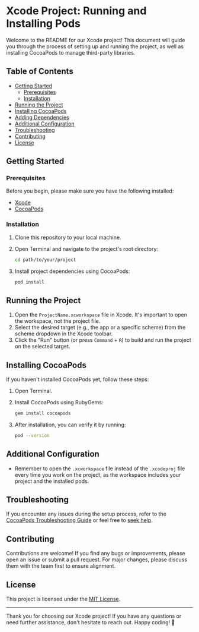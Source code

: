 # Xcode Project: Running and Installing Pods

Welcome to the README for our Xcode project! This document will guide you through the process of setting up and running the project, as well as installing CocoaPods to manage third-party libraries.

## Table of Contents

- [Getting Started](#getting-started)
  - [Prerequisites](#prerequisites)
  - [Installation](#installation)
- [Running the Project](#running-the-project)
- [Installing CocoaPods](#installing-cocoapods)
- [Adding Dependencies](#adding-dependencies)
- [Additional Configuration](#additional-configuration)
- [Troubleshooting](#troubleshooting)
- [Contributing](#contributing)
- [License](#license)

## Getting Started

### Prerequisites

Before you begin, please make sure you have the following installed:

- [Xcode](https://developer.apple.com/xcode/)
- [CocoaPods](https://cocoapods.org/)

### Installation

1. Clone this repository to your local machine.
2. Open Terminal and navigate to the project's root directory:

   ```bash
   cd path/to/your/project
   ```

3. Install project dependencies using CocoaPods:

   ```bash
   pod install
   ```

## Running the Project

1. Open the `ProjectName.xcworkspace` file in Xcode. It's important to open the workspace, not the project file.
2. Select the desired target (e.g., the app or a specific scheme) from the scheme dropdown in the Xcode toolbar.
3. Click the "Run" button (or press `Command` + `R`) to build and run the project on the selected target.

## Installing CocoaPods

If you haven't installed CocoaPods yet, follow these steps:

1. Open Terminal.
2. Install CocoaPods using RubyGems:

   ```bash
   gem install cocoapods
   ```

3. After installation, you can verify it by running:

   ```bash
   pod --version
   ```

## Additional Configuration

- Remember to open the `.xcworkspace` file instead of the `.xcodeproj` file every time you work on the project, as the workspace includes your project and the installed pods.

## Troubleshooting

If you encounter any issues during the setup process, refer to the [CocoaPods Troubleshooting Guide](https://guides.cocoapods.org/using/troubleshooting.html) or feel free to [seek help](#contributing).

## Contributing

Contributions are welcome! If you find any bugs or improvements, please open an issue or submit a pull request. For major changes, please discuss them with the team first to ensure alignment.

## License

This project is licensed under the [MIT License](LICENSE).

---

Thank you for choosing our Xcode project! If you have any questions or need further assistance, don't hesitate to reach out. Happy coding! 🚀
